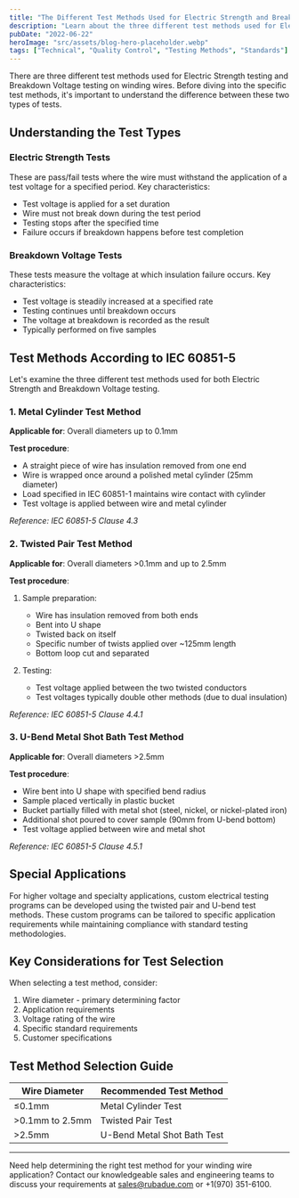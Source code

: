 ```yaml
---
title: "The Different Test Methods Used for Electric Strength and Breakdown Voltage Testing on Winding Wires"
description: "Learn about the three different test methods used for Electric Strength and Breakdown Voltage testing on winding wires, including when to use each method based on wire size."
pubDate: "2022-06-22"
heroImage: "src/assets/blog-hero-placeholder.webp"
tags: ["Technical", "Quality Control", "Testing Methods", "Standards"]
---
```


There are three different test methods used for Electric Strength testing and Breakdown Voltage testing on winding wires. Before diving into the specific test methods, it's important to understand the difference between these two types of tests.

## Understanding the Test Types

### Electric Strength Tests
These are pass/fail tests where the wire must withstand the application of a test voltage for a specified period. Key characteristics:
- Test voltage is applied for a set duration
- Wire must not break down during the test period
- Testing stops after the specified time
- Failure occurs if breakdown happens before test completion

### Breakdown Voltage Tests
These tests measure the voltage at which insulation failure occurs. Key characteristics:
- Test voltage is steadily increased at a specified rate
- Testing continues until breakdown occurs
- The voltage at breakdown is recorded as the result
- Typically performed on five samples

## Test Methods According to IEC 60851-5

Let's examine the three different test methods used for both Electric Strength and Breakdown Voltage testing.

### 1. Metal Cylinder Test Method
**Applicable for**: Overall diameters up to 0.1mm

**Test procedure**:
- A straight piece of wire has insulation removed from one end
- Wire is wrapped once around a polished metal cylinder (25mm diameter)
- Load specified in IEC 60851-1 maintains wire contact with cylinder
- Test voltage is applied between wire and metal cylinder

*Reference: IEC 60851-5 Clause 4.3*

### 2. Twisted Pair Test Method
**Applicable for**: Overall diameters >0.1mm and up to 2.5mm

**Test procedure**:
1. Sample preparation:
   - Wire has insulation removed from both ends
   - Bent into U shape
   - Twisted back on itself
   - Specific number of twists applied over ~125mm length
   - Bottom loop cut and separated

2. Testing:
   - Test voltage applied between the two twisted conductors
   - Test voltages typically double other methods (due to dual insulation)

*Reference: IEC 60851-5 Clause 4.4.1*

### 3. U-Bend Metal Shot Bath Test Method
**Applicable for**: Overall diameters >2.5mm

**Test procedure**:
- Wire bent into U shape with specified bend radius
- Sample placed vertically in plastic bucket
- Bucket partially filled with metal shot (steel, nickel, or nickel-plated iron)
- Additional shot poured to cover sample (90mm from U-bend bottom)
- Test voltage applied between wire and metal shot

*Reference: IEC 60851-5 Clause 4.5.1*

## Special Applications

For higher voltage and specialty applications, custom electrical testing programs can be developed using the twisted pair and U-bend test methods. These custom programs can be tailored to specific application requirements while maintaining compliance with standard testing methodologies.

## Key Considerations for Test Selection

When selecting a test method, consider:
1. Wire diameter - primary determining factor
2. Application requirements
3. Voltage rating of the wire
4. Specific standard requirements
5. Customer specifications

## Test Method Selection Guide

| Wire Diameter | Recommended Test Method |
|--------------|------------------------|
| ≤0.1mm | Metal Cylinder Test |
| >0.1mm to 2.5mm | Twisted Pair Test |
| >2.5mm | U-Bend Metal Shot Bath Test |

---

Need help determining the right test method for your winding wire application? Contact our knowledgeable sales and engineering teams to discuss your requirements at sales@rubadue.com or +1(970) 351-6100. 